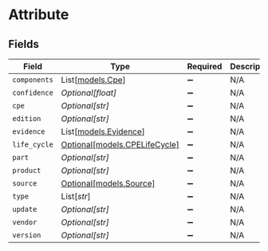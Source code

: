 # Attribute


## Fields

| Field                                                      | Type                                                       | Required                                                   | Description                                                |
| ---------------------------------------------------------- | ---------------------------------------------------------- | ---------------------------------------------------------- | ---------------------------------------------------------- |
| `components`                                               | List[[models.Cpe](../models/cpe.md)]                       | :heavy_minus_sign:                                         | N/A                                                        |
| `confidence`                                               | *Optional[float]*                                          | :heavy_minus_sign:                                         | N/A                                                        |
| `cpe`                                                      | *Optional[str]*                                            | :heavy_minus_sign:                                         | N/A                                                        |
| `edition`                                                  | *Optional[str]*                                            | :heavy_minus_sign:                                         | N/A                                                        |
| `evidence`                                                 | List[[models.Evidence](../models/evidence.md)]             | :heavy_minus_sign:                                         | N/A                                                        |
| `life_cycle`                                               | [Optional[models.CPELifeCycle]](../models/cpelifecycle.md) | :heavy_minus_sign:                                         | N/A                                                        |
| `part`                                                     | *Optional[str]*                                            | :heavy_minus_sign:                                         | N/A                                                        |
| `product`                                                  | *Optional[str]*                                            | :heavy_minus_sign:                                         | N/A                                                        |
| `source`                                                   | [Optional[models.Source]](../models/source.md)             | :heavy_minus_sign:                                         | N/A                                                        |
| `type`                                                     | List[*str*]                                                | :heavy_minus_sign:                                         | N/A                                                        |
| `update`                                                   | *Optional[str]*                                            | :heavy_minus_sign:                                         | N/A                                                        |
| `vendor`                                                   | *Optional[str]*                                            | :heavy_minus_sign:                                         | N/A                                                        |
| `version`                                                  | *Optional[str]*                                            | :heavy_minus_sign:                                         | N/A                                                        |